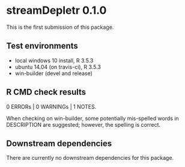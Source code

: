 # streamDepletr 0.1.0

This is the first submission of this package.

## Test environments
* local windows 10 install, R 3.5.3
* ubuntu 14.04 (on travis-ci), R 3.5.3
* win-builder (devel and release)

## R CMD check results
0 ERRORs | 0 WARNINGs | 1 NOTES.

When checking on win-builder, some potentially mis-spelled words in 
DESCRIPTION are suggested; however, the spelling is correct.

## Downstream dependencies
There are currently no downstream dependencies for this package.